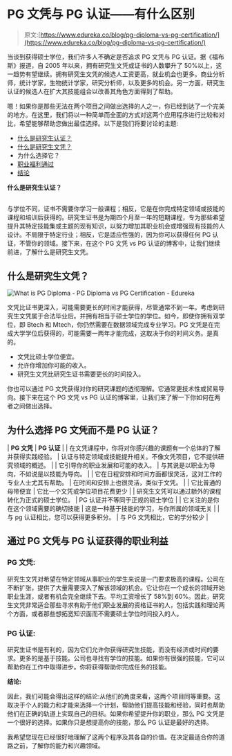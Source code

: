 # PG 文凭与 PG 认证——有什么区别

> 原文:[https://www.edureka.co/blog/pg-diploma-vs-pg-certification/](https://www.edureka.co/blog/pg-diploma-vs-pg-certification/)

当谈到获得硕士学位，我们许多人不确定是否追求 PG 文凭与 PG 认证。据《福布斯》报道，自 2005 年以来，拥有研究生文凭或证书的人数攀升了 50%以上，这一趋势有望继续。拥有研究生文凭的候选人工资更高，就业机会也更多。商业分析师，统计学家，生物统计学家，研究分析师，以及更多的机会。另一方面，研究生认证的候选人在扩大其技能组合以改善其角色方面得到了帮助。

嗯！如果你是那些无法在两个项目之间做出选择的人之一，你已经到达了一个完美的地方。在这里，我们将以一种简单而全面的方式对这两个应用程序进行比较和对比，希望能够帮助您做出最佳选择。以下是我们将要讨论的主题:

*   [什么是研究生认证？](#What-is-Postgraduate-certification?)
*   [什么是研究生文凭？](#What-is-Postgraduate-Diploma?)
*   为什么选择它？
*   [职业福利通过](#Career-benefits-through)
*   [结论](#Conclusion)

**什么是研究生认证？**

## 

与学位不同，证书不需要你学习一般课程；相反，它是在你完成特定领域或技能的课程和培训后获得的。研究生证书是为期四个月至一年的短期课程，专为那些希望提升其特定技能集或主题的现有知识，以努力增加其职业机会或增强现有技能的人设计。不局限于特定行业；相反，它是适应性强的，因为你可以获得任何 PG 认证，不管你的领域。接下来，在这个 PG 文凭 vs PG 认证的博客中，让我们继续前进，了解什么是研究生文凭。

## **什么是研究生文凭？**

![What is PG Diploma - PG Diploma vs PG Certification - Edureka](../Images/4b6834596ba15a562c417073dd20cb86.png)

文凭比证书更深入，可能需要更长的时间才能获得，尽管通常不到一年。考虑到研究生文凭属于合法毕业后。并拥有相当于硕士学位的学位。如今，即使你拥有双学位，即 Btech 和 Mtech，你仍然需要在数据领域完成专业学习。PG 文凭是在完成大学学位后获得的，可能需要一两年才能完成，这取决于你的时间义务。是真的。

*   文凭比硕士学位便宜。
*   允许你增加你可能的收入。
*   研究生文凭比研究生证书需要更长的时间投入。

你也可以通过 PG 文凭获得对你的研究课题的透彻理解。它通常更技术性或贸易导向。接下来在这个 PG 文凭 vs PG 认证的博客里，让我们来了解一下你如何在两者之间做出选择。

## 为什么选择 PG 文凭而不是 PG 认证？

| **PG 文凭** | **PG 认证** |
| 在文凭课程中，你将对你感兴趣的课题有一个总体的了解并获得实践经验。 | 认证与特定领域或技能提升相关。不像文凭项目，它不提供研究领域的概述。 |
| 它引导你的职业发展和可能的收入。 | 与其说是以职业为导向，不如说是以技能为导向。 |
| 它在日程安排和时间方面都很灵活，这对工作的专业人士尤其有帮助。 | 在时间和安排上也很灵活，类似于文凭。 |
| 它比普通的母带便宜 | 它比一个文凭或学位项目花费更少 |
| 研究生文凭可以通过额外的课程转化为正式的硕士学位。 | PG 认证并不等同于正规的硕士学位 |
| 它关注的是你在这个领域需要的确切技能 | 这是一种基于技能的学习，与你所属的领域无关 |
| 与 pg 认证相比，您可以获得更多积分。 | 与 PG 文凭相比，它的学分较少 |

## **通过 PG 文凭与 PG 认证获得的职业利益**

### **PG 文凭:**

研究生文凭对希望在特定领域从事职业的学生来说是一门要求极高的课程。公司在不断扩张，提供了大量需要深入了解该领域的机会。它让你在一个成长的领域开始职业生涯，或者有机会完全继续下去。平均工资增长了 58%到 60%。因此，研究生文凭非常适合那些寻求有助于他们职业发展的资格证书的人，包括实践和理论两个方面，或者那些想拓宽知识面而不需要硕士学位时间投入的人。

### **PG 认证:**

研究生证书是有利的，因为它们允许你获得研究生技能，而没有经济或时间的要求。更多的是基于技能。公司也寻找有学位的技能。如果你有很强的技能，它可以帮助你在工作中取得进步。你将获得帮助你完成任务的技能。

**结论:**

因此，我们可能会得出这样的结论:从他们的角度来看，这两个项目同等重要。这取决于个人的能力和才能来选择一个计划，帮助他们提高技能和经验，同时也帮助他们在正确的轨道上实现自己的目标。如果你希望提升你的职业，那么 PG 文凭是一个很好的选择。如果你只是想提高你的技能，那么 PG 认证是最好的选择。

我希望您现在已经很好地理解了这两个程序及其各自的价值。在决定最适合你的道路之前，了解你的能力和兴趣领域。
